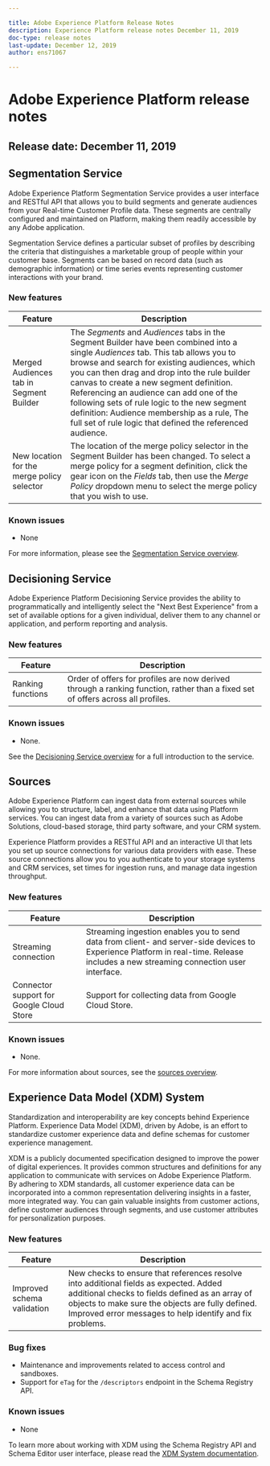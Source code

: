```yaml
---

title: Adobe Experience Platform Release Notes
description: Experience Platform release notes December 11, 2019
doc-type: release notes
last-update: December 12, 2019
author: ens71067

---
```


# Adobe Experience Platform release notes 

## Release date: December 11, 2019

## Segmentation Service

Adobe Experience Platform Segmentation Service provides a user interface and RESTful API that allows you to build segments and generate audiences from your Real-time Customer Profile data. These segments are centrally configured and maintained on Platform, making them readily accessible by any Adobe application.

Segmentation Service defines a particular subset of profiles by describing the criteria that distinguishes a marketable group of people within your customer base. Segments can be based on record data (such as demographic information) or time series events representing customer interactions with your brand.

### New features

|Feature | Description|
|--- | ---|
|Merged Audiences tab in Segment Builder | The _Segments_ and _Audiences_ tabs in the Segment Builder have been combined into a single _Audiences_ tab. This tab allows you to browse and search for existing audiences, which you can then drag and drop into the rule builder canvas to create a new segment definition. Referencing an audience can add one of the following sets of rule logic to the new segment definition: Audience membership as a rule, The full set of rule logic that defined the referenced audience.|
|New location for the merge policy selector | The location of the merge policy selector in the Segment Builder has been changed. To select a merge policy for a segment definition, click the gear icon on the _Fields_ tab, then use the _Merge Policy_ dropdown menu to select the merge policy that you wish to use.|

### Known issues

* None

For more information, please see the [Segmentation Service overview](../../segmentation/home.md).

## Decisioning Service

Adobe Experience Platform Decisioning Service provides the ability to programmatically and intelligently select the "Next Best Experience" from a set of available options for a given individual, deliver them to any channel or application, and perform reporting and analysis.

### New features

| Feature    | Description  |
| -----------| ---------- |
| Ranking functions | Order of offers for profiles are now derived through a ranking function, rather than a fixed set of offers across all profiles. |

### Known issues

* None.

See the [Decisioning Service overview](../../decisioning-service/home.md) for a full introduction to the service.

## Sources

Adobe Experience Platform can ingest data from external sources while allowing you to structure, label, and enhance that data using Platform services. You can ingest data from a variety of sources such as Adobe Solutions, cloud-based storage, third party software, and your CRM system.

Experience Platform provides a RESTful API and an interactive UI that lets you set up source connections for various data providers with ease. These source connections allow you to you authenticate to your storage systems and CRM services, set times for ingestion runs, and manage data ingestion throughput.

### New features

| Feature    | Description  |
| ---------- | ------------ |
| Streaming connection | Streaming ingestion enables you to send data from client- and server-side devices to Experience Platform in real-time. Release includes a new streaming connection user interface. |
| Connector support for Google Cloud Store | Support for collecting data from Google Cloud Store. |

### Known issues

* None.

For more information about sources, see the [sources overview](../../source-connectors/home.md).

## Experience Data Model (XDM) System

Standardization and interoperability are key concepts behind Experience Platform. Experience Data Model (XDM), driven by Adobe, is an effort to standardize customer experience data and define schemas for customer experience management.

XDM is a publicly documented specification designed to improve the power of digital experiences. It provides common structures and definitions for any application to communicate with services on Adobe Experience Platform. By adhering to XDM standards, all customer experience data can be incorporated into a common representation delivering insights in a faster, more integrated way. You can gain valuable insights from customer actions, define customer audiences through segments, and use customer attributes for personalization purposes.

### New features

|Feature | Description|
|--- | ---|
|Improved schema validation| New checks to ensure that references resolve into additional fields as expected. Added additional checks to fields defined as an array of objects to make sure the objects are fully defined. Improved error messages to help identify and fix problems.|

### Bug fixes

* Maintenance and improvements related to access control and sandboxes.
* Support for `eTag` for the `/descriptors` endpoint in the Schema Registry API.

### Known issues

* None

To learn more about working with XDM using the Schema Registry API and Schema Editor user interface, please read the [XDM System documentation](../../xdm/home.md).